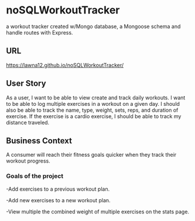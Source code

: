 # noSQLWorkoutTracker
 a workout tracker created w/Mongo database, a Mongoose schema and handle routes with Express.


## URL
https://lawna12.github.io/noSQLWorkoutTracker/

## User Story
As a user, I want to be able to view create and track daily workouts. I want to be able to log multiple exercises in a workout on a given day. I should also be able to track the name, type, weight, sets, reps, and duration of exercise. If the exercise is a cardio exercise, I should be able to track my distance traveled.

## Business Context
A consumer will reach their fitness goals quicker when they track their workout progress.

### Goals of the project
-Add exercises to a previous workout plan.

-Add new exercises to a new workout plan.

-View multiple the combined weight of multiple exercises on the stats page.